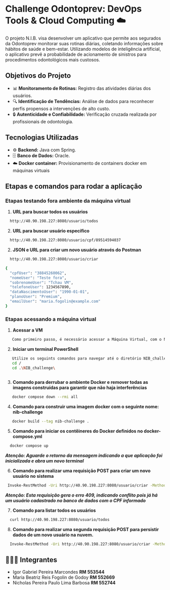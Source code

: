 
<h1 align="left"> Challenge Odontoprev: DevOps Tools & Cloud Computing ☁️</h1>
<p align="left">O projeto N.I.B. visa desenvolver um aplicativo que permite aos segurados da Odontoprev monitorar suas rotinas diárias, coletando informações sobre hábitos de saúde e bem-estar. Utilizando modelos de inteligência artificial, o aplicativo prevê a probabilidade de acionamento de sinistros para procedimentos odontológicos mais custosos.</p>

<h2 align="left">Objetivos do Projeto</h2>
<ul>
  <li>📊 <strong>Monitoramento de Rotinas:</strong> Registro das atividades diárias dos usuários. </li>
  <li>🔍 <strong>Identificação de Tendências:</strong> Análise de dados para reconhecer perfis propensos a intervenções de alto custo. </li>
  <li>🔒 <strong>Autenticidade e Confiabilidade:</strong> Verificação cruzada realizada por profissionais de odontologia. </li>
</ul>

<h2 align="left">Tecnologias Utilizadas</h2>
<ul>
  <li>⚙️ <strong>Backend:</strong> Java com Spring. </li>
  <li>🗄️ <strong>Banco de Dados:</strong> Oracle. </li>
  <li>☁️ <strong>Docker container:</strong> Provisionamento de containers docker em máquinas virtuais</li>
  
</ul>


<h2 align="left">Etapas e comandos para rodar a aplicação

### Etapas testando fora ambiente da máquina virtual

1. **URL para buscar todos os usuários**

```bash
  http://40.90.198.227:8080/usuario/todos
```

2. **URL para buscar usuário específico**

```bash
  http://40.90.198.227:8080/usuario/cpf/89514594037
```

2. **JSON e URL para criar um novo usuário através do Postman**

```bash
  http://40.90.198.227:8080/usuario/criar

{
  "cpfUser": "38845260062",
  "nomeUser": "Teste fora",
  "sobrenomeUser": "Tchau VM",
  "telefoneUser": 1234567890,
  "dataNascimentoUser": "1990-01-01",
  "planoUser": "Premium",
  "emailUser": "maria.fogolin@example.com"
}

```

### Etapas acessando a máquina virtual


1. **Acessar a VM**
```bash
   Como primeiro passo, é necessário acessar a Máquina Virtual, com o Native RDP
```

2. **Iniciar um terminal PowerShell**
```bash
   Utilize os seguints comandos para navegar até o diretório NIB_challenge para poder seguir os próximos passos
   cd /
   cd .\NIB_challenge\
  
```

3. **Comando para derrubar o ambiente Docker e remover todas as imagens construídas para garantir que não haja interferências**

```bash
   docker compose down --rmi all
```


4. **Comando para construir uma imagem docker com o seguinte nome: nib-challenge**

```bash
   docker build --tag nib-challenge .
```


5. **Comando para iniciar os contêineres do Docker definidos no docker-compose.yml**

```bash
  docker compose up
```
***Atenção: Aguarde o retorno da mensagem indicando a que aplicação foi inicializada e abra um novo terminal***

6. **Comando para realizar uma requisição POST para criar um novo usuário no sistema**

```bash
 Invoke-RestMethod -Uri http://40.90.198.227:8080/usuario/criar -Method Post -Headers @{"Content-Type"="application/json"} -Body '{"cpfUser": "89514594037", "nomeUser": "Persistencia dados", "sobrenomeUser": "Nuvem", "telefoneUser": 1234567890, "dataNascimentoUser": "2024-11-04", "planoUser": "Premium", "emailUser": "maria.fogolin@example.com"}'
```
***Atenção: Esta requisição gera o erro 409, indicando conflito pois já há um usuário cadastrado no banco de dados com o CPF informado***

7. **Comando para listar todos os usuários**

```bash
  curl http://40.90.198.227:8080/usuario/todos
```

8. **Comando para realizar uma segunda requisição POST para persistir dados de um novo usuário na nuvem.**

```bash
  Invoke-RestMethod -Uri http://40.90.198.227:8080/usuario/criar -Method Post -Headers @{"Content-Type"="application/json"} -Body '{"cpfUser": "18724858048", "nomeUser": "Persistencia dados", "sobrenomeUser": "Nuvem", "telefoneUser": 1234567890, "dataNascimentoUser": "2024-11-04", "planoUser": "Premium", "emailUser": "maria.fogolin@example.com"}'
```

<h2 align="left"> 🧑‍🤝‍🧑 Integrantes</h2>
<ul>
  <li> Igor Gabriel Pereira Marcondes <strong>RM 553544 </strong></li>
  <li> Maria Beatriz Reis Fogolin de Godoy <strong>RM 552669 </strong></li>
  <li> Nicholas Pereira Paulo Lima Barbosa <strong>RM 552744 </strong></li>
</ul>

